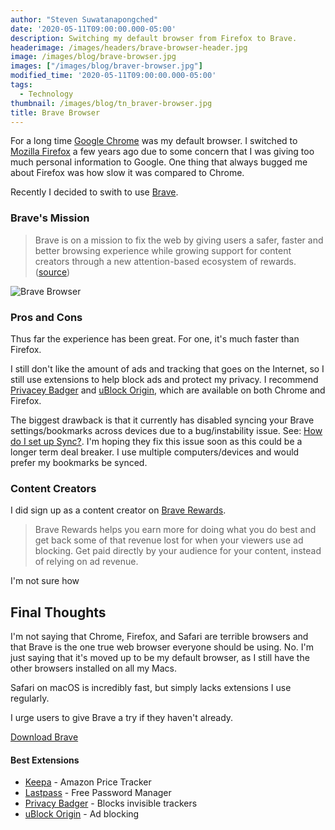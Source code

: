```yaml
---
author: "Steven Suwatanapongched"
date: '2020-05-11T09:00:00.000-05:00'
description: Switching my default browser from Firefox to Brave.
headerimage: /images/headers/brave-browser-header.jpg
image: /images/blog/brave-browser.jpg
images: ["/images/blog/braver-browser.jpg"]
modified_time: '2020-05-11T09:00:00.000-05:00'
tags:
  - Technology
thumbnail: /images/blog/tn_braver-browser.jpg
title: Brave Browser
---
```


For a long time [Google Chrome](https://www.google.com/chrome/) was my default browser. I switched to [Mozilla Firefox](https://www.mozilla.org/en-US/firefox/new/) a few years ago due to some concern that I was giving too much personal information to Google. One thing that always bugged me about Firefox was how slow it was compared to Chrome. 

Recently I decided to swith to use [Brave](https://brave.com/?ref=sun686). 

### Brave's Mission

> Brave is on a mission to fix the web by giving users a safer, faster and better browsing experience while growing support for content creators through a new attention-based ecosystem of rewards. ([source](https://brave.com/about/))

![Brave Browser](/images/blog/brave-1080x628-facebook-template.jpg)

### Pros and Cons

Thus far the experience has been great. For one, it's much faster than Firefox. 

I still don't like the amount of ads and tracking that goes on the Internet, so I still use extensions to help block ads and protect my privacy. I recommend [Privacey Badger](https://privacybadger.org/) and [uBlock Origin](https://chrome.google.com/webstore/detail/ublock-origin/cjpalhdlnbpafiamejdnhcphjbkeiagm?hl=en), which are available on both Chrome and Firefox.

The biggest drawback is that it currently has disabled syncing your Brave settings/bookmarks across devices due to a bug/instability issue. See: [How do I set up Sync?](https://support.brave.com/hc/en-us/articles/360021218111-How-do-I-set-up-Sync-). I'm hoping they fix this issue soon as this could be a longer term deal breaker. I use multiple computers/devices and would prefer my bookmarks be synced.

### Content Creators

I did sign up as a content creator on [Brave Rewards](https://creators.brave.com/).

> Brave Rewards helps you earn more for doing what you do best and get back some of that revenue lost for when your viewers use ad blocking. Get paid directly by your audience for your content, instead of relying on ad revenue.

I'm not sure how

## Final Thoughts

I'm not saying that Chrome, Firefox, and Safari are terrible browsers and that Brave is the one true web browser everyone should be using. No. I'm just saying that it's moved up to be my default browser, as I still have the other browsers installed on all my Macs.

Safari on macOS is incredibly fast, but simply lacks extensions I use regularly.

I urge users to give Brave a try if they haven't already.

[Download Brave](https://brave.com/?ref=sun686)

#### Best Extensions

* [Keepa](https://keepa.com/) - Amazon Price Tracker
* [Lastpass](https://chrome.google.com/webstore/detail/lastpass-free-password-ma/hdokiejnpimakedhajhdlcegeplioahd?hl=en-US) - Free Password Manager
* [Privacy Badger](https://privacybadger.org/) - Blocks invisible trackers
* [uBlock Origin](https://chrome.google.com/webstore/detail/ublock-origin/cjpalhdlnbpafiamejdnhcphjbkeiagm?hl=en) - Ad blocking

